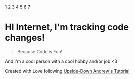1
2
3
4
5
6
7
# HI Internet, I'm tracking code changes!

> Because Code is Fun!

And I'm a cool person with a cool hobby and/or job <3

Created with Love following [Upside-Down Andrew's Tutorial](https://andrew.alburydor.com/posts/2020-03-24-nowui-part1point5/)
